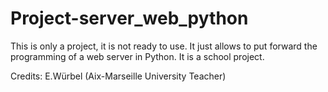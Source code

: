 # Project-server_web_python
This is only a project, it is not ready to use. It just allows to put forward the programming of a web server in Python.
It is a school project.

Credits: E.Würbel (Aix-Marseille University Teacher)
